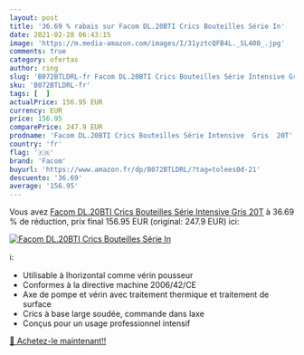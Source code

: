 ```yaml
---
layout: post
title: '36.69 % rabais sur Facom DL.20BTI Crics Bouteilles Série In'
date: 2021-02-28 06:43:15
image: 'https://m.media-amazon.com/images/I/31yztcQFB4L._SL400_.jpg'
comments: true
category: ofertas
author: ring
slug: 'B072BTLDRL-fr Facom DL.20BTI Crics Bouteilles Série Intensive Gris 20T'
sku: 'B072BTLDRL-fr'
tags: [  ]
actualPrice: 156.95 EUR
currency: EUR
price: 156.95
comparePrice: 247.9 EUR
prodname: 'Facom DL.20BTI Crics Bouteilles Série Intensive  Gris  20T'
country: 'fr'
flag: '🇫🇷'
brand: 'Facom'
buyurl: 'https://www.amazon.fr/dp/B072BTLDRL/?tag=tolees0d-21'
descuento: '36.69'
average: '156.95'
---
```


Vous avez [Facom DL.20BTI Crics Bouteilles Série Intensive  Gris  20T](https://www.amazon.fr/dp/B072BTLDRL/?tag=tolees0d-21)  à  36.69 % de réduction, prix final  156.95 EUR (original: 247.9 EUR) ici:

[![Facom DL.20BTI Crics Bouteilles Série In](https://m.media-amazon.com/images/I/31yztcQFB4L._SL400_.jpg)](https://www.amazon.fr/dp/B072BTLDRL/?tag=tolees0d-21)

ℹ️:

- Utilisable à lhorizontal comme vérin pousseur
- Conformes à la directive machine 2006/42/CE
- Axe de pompe et vérin avec traitement thermique et traitement de surface
- Crics à base large soudée, commande dans laxe
- Conçus pour un usage professionnel intensif

[🛒 Achetez-le maintenant!!](https://www.amazon.fr/dp/B072BTLDRL/?tag=tolees0d-21)
